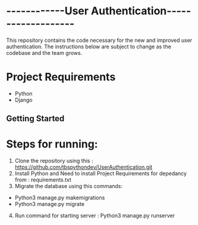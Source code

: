 # ------------User Authentication-------------------

This repository contains the code necessary for the new and improved user authentication. The instructions below are subject to change as the codebase and the team grows.


# Project Requirements
- Python
- Django

## Getting Started 

# Steps for running:
1. Clone the repository using this : https://github.com/tbspythondev/UserAuthentication.git
2. Install Python and Need to install Project Requirements for depedancy from : requirements.txt 
3. Migrate the database using this commands: 
- Python3 manage.py makemigrations
- Python3 manage.py migrate
4. Run command for starting server : Python3 manage.py runserver

